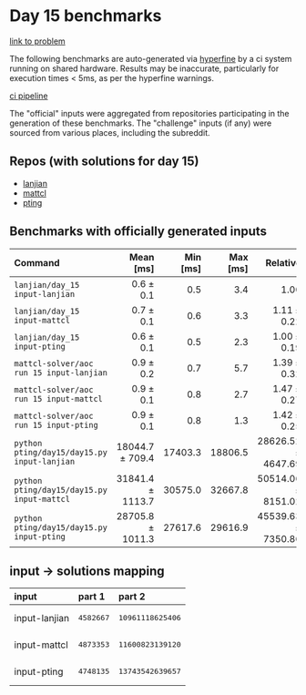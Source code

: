 # Day 15 benchmarks

[link to problem](http://adventofcode.com/2022/day/15)

The following benchmarks are auto-generated via [hyperfine](https://github.com/sharkdp/hyperfine) by a ci system running on shared hardware. Results may be inaccurate, particularly for execution times < 5ms, as per the hyperfine warnings.

[ci pipeline](http://ci.papercode.net:8080/teams/aoc2022/pipelines/aoc-compare-2022)

The "official" inputs were aggregated from repositories participating in the generation of these benchmarks. The "challenge" inputs (if any) were sourced from various places, including the subreddit.

## Repos (with solutions for day 15)


- [lanjian](https://github.com/LanJian/aoc-2022)
- [mattcl](https://github.com/mattcl/aoc2022)
- [pting](https://github.com/pting/aoc2022)

## Benchmarks with officially generated inputs
| Command | Mean [ms] | Min [ms] | Max [ms] | Relative |
|:---|---:|---:|---:|---:|
| `lanjian/day_15 input-lanjian` | 0.6 ± 0.1 | 0.5 | 3.4 | 1.00 |
| `lanjian/day_15 input-mattcl` | 0.7 ± 0.1 | 0.6 | 3.3 | 1.11 ± 0.22 |
| `lanjian/day_15 input-pting` | 0.6 ± 0.1 | 0.5 | 2.3 | 1.00 ± 0.19 |
| `mattcl-solver/aoc run 15 input-lanjian` | 0.9 ± 0.2 | 0.7 | 5.7 | 1.39 ± 0.32 |
| `mattcl-solver/aoc run 15 input-mattcl` | 0.9 ± 0.1 | 0.8 | 2.7 | 1.47 ± 0.27 |
| `mattcl-solver/aoc run 15 input-pting` | 0.9 ± 0.1 | 0.8 | 1.3 | 1.42 ± 0.25 |
| `python pting/day15/day15.py input-lanjian` | 18044.7 ± 709.4 | 17403.3 | 18806.5 | 28626.52 ± 4647.69 |
| `python pting/day15/day15.py input-mattcl` | 31841.4 ± 1113.7 | 30575.0 | 32667.8 | 50514.06 ± 8151.02 |
| `python pting/day15/day15.py input-pting` | 28705.8 ± 1011.3 | 27617.6 | 29616.9 | 45539.63 ± 7350.86 |

## input -> solutions mapping
|input|part 1|part 2|
|:---|:---|:---|
|input-lanjian|<pre>4582667</pre>|<pre>10961118625406</pre>|
|input-mattcl|<pre>4873353</pre>|<pre>11600823139120</pre>|
|input-pting|<pre>4748135</pre>|<pre>13743542639657</pre>|
